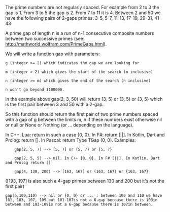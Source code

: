 The prime numbers are not regularly spaced. For example from 2 to 3 the gap is 1. From 3 to 5 the gap is 2. From 7 to 11 it is 4. Between 2 and 50 we have the following pairs of 2-gaps primes: 3-5, 5-7, 11-13, 17-19, 29-31, 41-43

A prime gap of length n is a run of n-1 consecutive composite numbers between two successive primes (see: http://mathworld.wolfram.com/PrimeGaps.html).

We will write a function gap with parameters:

    g (integer >= 2) which indicates the gap we are looking for

    m (integer > 2) which gives the start of the search (m inclusive)

    n (integer >= m) which gives the end of the search (n inclusive)

    n won't go beyond 1100000.

In the example above gap(2, 3, 50) will return [3, 5] or (3, 5) or {3, 5} which is the first pair between 3 and 50 with a 2-gap.

So this function should return the first pair of two prime numbers spaced with a gap of g between the limits m, n if these numbers exist otherwise nil or null or None or Nothing (or ... depending on the language).

In C++, Lua: return in such a case {0, 0}. In F#: return [||]. In Kotlin, Dart and Prolog: return []. In Pascal: return Type TGap (0, 0).
Examples:
```
    gap(2, 5, 7) --> [5, 7] or (5, 7) or {5, 7}

    gap(2, 5, 5) --> nil. In C++ {0, 0}. In F# [||]. In Kotlin, Dart and Prolog return []`

    gap(4, 130, 200) --> [163, 167] or (163, 167) or {163, 167}
```
([193, 197] is also such a 4-gap primes between 130 and 200 but it's not the first pair)

    gap(6,100,110) --> nil or {0, 0} or ... : between 100 and 110 we have 101, 103, 107, 109 but 101-107is not a 6-gap because there is 103in between and 103-109is not a 6-gap because there is 107in between.
